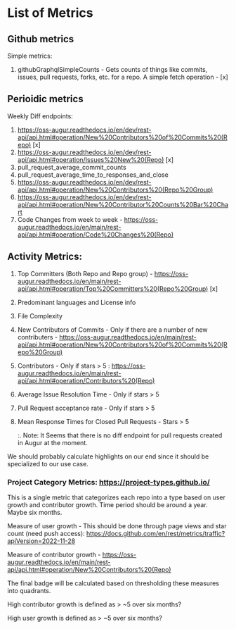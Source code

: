 # List of Metrics

## Github metrics

Simple metrics:
    
1. githubGraphqlSimpleCounts - Gets counts of things like commits, issues, pull requests, forks, etc. for a repo. A simple fetch operation - [x]


## Perioidic metrics

Weekly Diff endpoints:

1. https://oss-augur.readthedocs.io/en/dev/rest-api/api.html#operation/New%20Contributors%20of%20Commits%20(Repo) [x]
2. https://oss-augur.readthedocs.io/en/dev/rest-api/api.html#operation/Issues%20New%20(Repo) [x]
3. pull_request_average_commit_counts
4. pull_request_average_time_to_responses_and_close 
5. https://oss-augur.readthedocs.io/en/dev/rest-api/api.html#operation/New%20Contributors%20(Repo%20Group)
6. https://oss-augur.readthedocs.io/en/dev/rest-api/api.html#operation/New%20Contributor%20Counts%20Bar%20Chart
7. Code Changes from week to week - https://oss-augur.readthedocs.io/en/main/rest-api/api.html#operation/Code%20Changes%20(Repo)

## Activity Metrics:

1. Top Committers (Both Repo and Repo group) - https://oss-augur.readthedocs.io/en/main/rest-api/api.html#operation/Top%20Committers%20(Repo%20Group) [x]

2. Predominant languages and License info

3. File Complexity

2. New Contributors of Commits - Only if there are a number of new contributers - https://oss-augur.readthedocs.io/en/main/rest-api/api.html#operation/New%20Contributors%20of%20Commits%20(Repo%20Group)

3. Contributors - Only if stars > 5 : https://oss-augur.readthedocs.io/en/main/rest-api/api.html#operation/Contributors%20(Repo)

4. Average Issue Resolution Time - Only if stars > 5

5. Pull Request acceptance rate - Only if stars > 5

6. Mean Response Times for Closed Pull Requests - Stars > 5


    :. Note: It Seems that there is no diff endpoint for pull requests created in Augur at the moment.
    
We should probably calculate highlights on our end since it should be specialized to our use case.

### Project Category Metrics: https://project-types.github.io/

This is a single metric that categorizes each repo into a type based on user growth and contributor growth. Time period should be around a
year. Maybe six months.

Measure of user growth - This should be done through page views and star count (need push access): https://docs.github.com/en/rest/metrics/traffic?apiVersion=2022-11-28

Measure of contributor growth - https://oss-augur.readthedocs.io/en/main/rest-api/api.html#operation/New%20Contributors%20(Repo)

The final badge will be calculated based on thresholding these measures into quadrants.

High contributor growth is defined as > ~5 over six months?

High user growth is defined as > ~5 over six months?
